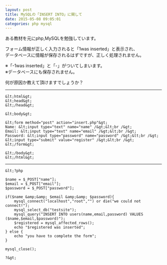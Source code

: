 ```yaml
---
layout: post
title: MySQLの「INSERT INTO」に関して
date: 2015-05-08 09:05:01
categories: php mysql
---
```

<p>ある教材を元にphp,MySQLを勉強しています。</p>

<p>フォーム情報が正しく入力されると「1was inserted」と表示され、<br>
データベースに情報が保存されるはずですが、正しく処理されません。</p>

<p>※「-1was inserted」と「-」がついてしまいます。<br>
※データベースにも保存されません。</p>

<p>何が原因か教えて頂けますでしょうか？</p>

<hr>

```
&lt;html&gt;
&lt;head&gt;
&lt;/head&gt;

&lt;body&gt;

&lt;form method="post" action="insert.php"&gt;
Name: &lt;input type="text" name="name" /&gt;&lt;br /&gt;
Email: &lt;input type="text" name="email" /&gt;&lt;br /&gt;
Password: &lt;input type="password" name="password" /&gt;&lt;br /&gt;
&lt;input type="submit" value="register" /&gt;&lt;br /&gt;
&lt;/form&gt;

&lt;/body&gt;
&lt;/html&gt;
```

<hr>

```
&lt;?php

$name = $_POST["name"];
$email = $_POST["email"];
$password = $_POST["password"];

if($name &amp;&amp; $email &amp;&amp; $password){
    mysql_connect("localhost","root","") or die("we could not connect!");
    mysql_select_db("testsite");
    mysql_query("INSERT INTO users(name,email,password) VALUES ($name,$email,$password)");
    $registered = mysql_affected_rows();
    echo "$registered was inserted";
} else {
    echo "you have to complete the form";
}

mysql_close();

?&gt;
```
